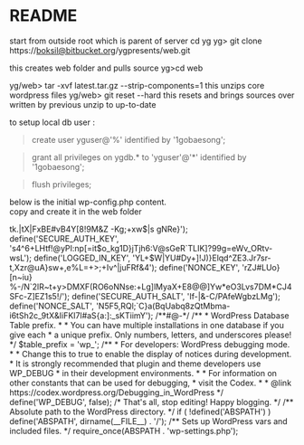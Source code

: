 # README #

start from outside root which is parent of server
cd yg
yg> git clone https://boksil@bitbucket.org/ygpresents/web.git

this creates web folder and pulls source
yg>cd web

yg/web> tar -xvf latest.tar.gz --strip-components=1
this unzips core wordpress files
yg/web> git reset --hard
this resets and brings sources over written by previous unzip to up-to-date  

to setup local db user :
>create user yguser@'%' identified by '1gobaesong';

>grant all privileges on ygdb.* to 'yguser'@'*' identified by '1gobaesong';

>flush privileges;


below is the initial wp-config.php content.  
copy and create it in the web folder


<?php
/**
 * The base configuration for WordPress
 *
 * The wp-config.php creation script uses this file during the
 * installation. You don't have to use the web site, you can
 * copy this file to "wp-config.php" and fill in the values.
 *
 * This file contains the following configurations:
 *
 * * MySQL settings
 * * Secret keys
 * * Database table prefix
 * * ABSPATH
 *
 * @link https://codex.wordpress.org/Editing_wp-config.php
 *
 * @package WordPress
 */

// ** MySQL settings - You can get this info from your web host ** //
/** The name of the database for WordPress */
define('DB_NAME', 'ygdb');

/** MySQL database username */
define('DB_USER', 'yguser');

/** MySQL database password */
define('DB_PASSWORD', '1gobaesong');

/** MySQL hostname */
define('DB_HOST', '23.23.176.180)');

/** Database Charset to use in creating database tables. */
define('DB_CHARSET', 'utf8');

/** The Database Collate type. Don't change this if in doubt. */
define('DB_COLLATE', '');

/**#@+
 * Authentication Unique Keys and Salts.
 *
 * Change these to different unique phrases!
 * You can generate these using the {@link https://api.wordpress.org/secret-key/1.1/salt/ WordPress.org secret-key service}
 * You can change these at any point in time to invalidate all existing cookies. This will force all users to have to log in again.
 *
 * @since 2.6.0
 */
define('AUTH_KEY',         './GUKq4@EvCr}}@(!f[B(Xv>tk.|tX|FxBE#vB4Y[8!9M&Z -Kg;+xw$|s gNRe}');
define('SECURE_AUTH_KEY',  's4^6+LHtf!@yPI:np[=it$o_kg1D}jTjh6:V@sGeR`TLIK]?99g=eWv_ORtv-wsL');
define('LOGGED_IN_KEY',    'YL+$W|YU#Dy+]!J)}Elqd^ZE3.Jr7sr-t,Xzr@uA}sw+,e%L=+>;+Iv^|juFRf&4');
define('NONCE_KEY',        'rZJ#LUo}[n~iu} %-/N`2lR~t+y>DMXF(RO6oNNse:+Lg]<g- V T y/r6~}TAF0');
define('AUTH_SALT',        ',K<u$nxu-?:-q/Pk|5wBI1U>lMyaX+E8@@]Yw*eO3Lvs7DM*CJ4SFc-Z]EZ1s5!/');
define('SECURE_AUTH_SALT', 'If-|<rx+D&5+fx&_6;<I|q1a4eksGp%*0#m7n#oy#!&-jaC7}jY$XFKz2g=d+?^U');
define('LOGGED_IN_SALT',   'Mb]$6/+keE(tq:<Cf4|xxFusa5)tlr%w_I4_/H O+^bGoh/->&-C/PAfeWgbzLMg');
define('NONCE_SALT',       'N5F5,RQl;`C}a(BqUabq8zQtMbma-i6tSh2c_9tX&IiFKI7l#aS{a:]:_sKTiimY');

/**#@-*/

/**
 * WordPress Database Table prefix.
 *
 * You can have multiple installations in one database if you give each
 * a unique prefix. Only numbers, letters, and underscores please!
 */
$table_prefix  = 'wp_';

/**
 * For developers: WordPress debugging mode.
 *
 * Change this to true to enable the display of notices during development.
 * It is strongly recommended that plugin and theme developers use WP_DEBUG
 * in their development environments.
 *
 * For information on other constants that can be used for debugging,
 * visit the Codex.
 *
 * @link https://codex.wordpress.org/Debugging_in_WordPress
 */
define('WP_DEBUG', false);

/* That's all, stop editing! Happy blogging. */

/** Absolute path to the WordPress directory. */
if ( !defined('ABSPATH') )
	define('ABSPATH', dirname(__FILE__) . '/');

/** Sets up WordPress vars and included files. */
require_once(ABSPATH . 'wp-settings.php');